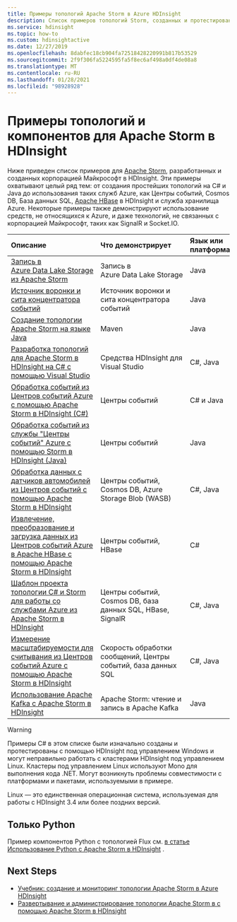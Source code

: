 ```yaml
---
title: Примеры топологий Apache Storm в Azure HDInsight
description: Список примеров топологий Storm, созданных и протестированных с помощью Apache Storm в HDInsight, включая базовые топологии на C# и Java, а также работа с Центрами событий.
ms.service: hdinsight
ms.topic: how-to
ms.custom: hdinsightactive
ms.date: 12/27/2019
ms.openlocfilehash: 8dabfec18cb904fa72518428220991b817b53529
ms.sourcegitcommit: 2f9f306fa5224595fa5f8ec6af498a0df4de08a8
ms.translationtype: MT
ms.contentlocale: ru-RU
ms.lasthandoff: 01/28/2021
ms.locfileid: "98928928"
---
```

# <a name="example-apache-storm-topologies-and-components-for-apache-storm-on-hdinsight"></a>Примеры топологий и компонентов для Apache Storm в HDInsight

Ниже приведен список примеров для [Apache Storm](https://storm.apache.org/), разработанных и созданных корпорацией Майкрософт в HDInsight. Эти примеры охватывают целый ряд тем: от создания простейших топологий на C# и Java до использования таких служб Azure, как Центры событий, Cosmos DB, База данных SQL, [Apache HBase](https://hbase.apache.org/) в HDInsight и служба хранилища Azure. Некоторые примеры также демонстрируют использование средств, не относящихся к Azure, и даже технологий, не связанных с корпорацией Майкрософт, таких как SignalR и Socket.IO.

| Описание | Что демонстрирует | Язык или платформа |
|:--- |:--- |:--- |
| [Запись в Azure Data Lake Storage из Apache Storm](apache-storm-write-data-lake-store.md) |Запись в Azure Data Lake Storage |Java |
| [Источник воронки и сита концентратора событий](https://github.com/apache/storm/tree/master/external/storm-eventhubs) |Источник воронки и сита концентратора событий |Java |
| [Создание топологии Apache Storm на языке Java][5797064f] |Maven |Java |
| [Разработка топологий для Apache Storm в HDInsight на C# с помощью Visual Studio][16fce2d1] |Средства HDInsight для Visual Studio |C#, Java |
| [Обработка событий из Центров событий Azure с помощью Apache Storm в HDInsight (C#)][844d1d81] |Центры событий |C# и Java |
| [Обработка событий из службы "Центры событий" Azure с помощью Storm в HDInsight (Java)](https://github.com/Azure-Samples/hdinsight-java-storm-eventhub) |Центры событий |Java |
| [Обработка данных с датчиков автомобилей из Центров событий с помощью Apache Storm в HDInsight][246ee964] |Центры событий, Cosmos DB, Azure Storage Blob (WASB) |C#, Java |
| [Извлечение, преобразование и загрузка данных из Центров событий Azure в Apache HBase с помощью Apache Storm в HDInsight][b4b68194] |Центры событий, HBase |C# |
| [Шаблон проекта топологии C# и Storm для работы со службами Azure из Apache Storm в HDInsight][ce0c02a2] |Центры событий, Cosmos DB, база данных SQL, HBase, SignalR |C#, Java |
| [Измерение масштабируемости для считывания из Центров событий Azure с помощью Apache Storm в HDInsight][d6c540e3] |Скорость обработки сообщений, Центры событий, база данных SQL |C#, Java |
| [Использование Apache Kafka с Apache Storm в HDInsight](../hdinsight-apache-storm-with-kafka.md) | Apache Storm: чтение и запись в Apache Kafka | Java |

> [!WARNING]  
> Примеры C# в этом списке были изначально созданы и протестированы с помощью HDInsight под управлением Windows и могут неправильно работать с кластерами HDInsight под управлением Linux. Кластеры под управлением Linux используют Mono для выполнения кода .NET. Могут возникнуть проблемы совместимости с платформами и пакетами, используемыми в примере.
>
> Linux — это единственная операционная система, используемая для работы с HDInsight 3.4 или более поздних версий.

## <a name="python-only"></a>Только Python

Пример компонентов Python с топологией Flux см. [в статье Использование Python с Apache Storm в HDInsight](apache-storm-develop-python-topology.md) .

## <a name="next-steps"></a>Next Steps

* [Учебник: создание и мониторинг топологии Apache Storm в Azure HDInsight](./apache-storm-quickstart.md)
* [Развертывание и администрирование топологии Apache Storm в с помощью Apache Storm в HDInsight][6eb0d3b8]

[6eb0d3b8]:apache-storm-deploy-monitor-topology-linux.md "Развертывание и администрирование топологий с помощью панели мониторинга Apache Storm и пользовательского интерфейса Storm или средств HDInsight для Visual Studio."
[16fce2d1]:apache-storm-develop-csharp-visual-studio-topology.md "Разработка топологий для Apache Storm в HDInsight на C# с помощью средств Hadoop для Visual Studio."
[5797064f]:apache-storm-develop-java-topology.md "Разработка топологий Storm на языке Java с использованием Maven путем создания простой топологии для подсчета статистики."
[844d1d81]:apache-storm-develop-csharp-event-hub-topology.md "Считывание данных из Центров событий Azure и запись их туда с использованием Storm в HDInsight."
[246ee964]: https://github.com/hdinsight/hdinsight-storm-examples/blob/master/IotExample/README.md "Обработка данных с датчиков автомобилей из Центров событий Azure с использованием средств Apache Storm в HDInsight."
[d6c540e3]: https://github.com/hdinsight/hdinsight-storm-examples/blob/master/EventCountExample "Несколько топологий, демонстрирующих пропускную способность при считывании данных из Центров событий Azure и их записи в базу данных SQL с использованием средств Apache Storm в HDInsight."
[b4b68194]: https://github.com/hdinsight/hdinsight-storm-examples/blob/master/RealTimeETLExample "Узнайте, как считать данные из Центров событий Azure, а затем вычислить, преобразовать и сохранить эти данные в HBase в HDInsight."
[ce0c02a2]: https://github.com/hdinsight/hdinsight-storm-examples/tree/master/templates/HDInsightStormExamples "Этот проект содержит шаблоны воронок, сит и топологий, обеспечивающих взаимодействие с различными службами Azure, такими как Центры событий, Cosmos DB и база данных SQL."
